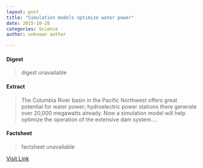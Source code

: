 ```yaml
---
layout: post
title: "Simulation models optimize water power"
date: 2015-10-28
categories: Science
author: unknown author

---
```



#### Digest
>digest unavailable

#### Extract
>The Columbia River basin in the Pacific Northwest offers great potential for water power; hydroelectric power stations there generate over 20,000 megawatts already. Now a simulation model will help optimize the operation of the extensive dam system....

#### Factsheet
>factsheet unavailable

[Visit Link](http://feeds.sciencedaily.com/~r/sciencedaily/~3/oxQvvkEObjs/140806094710.htm)


